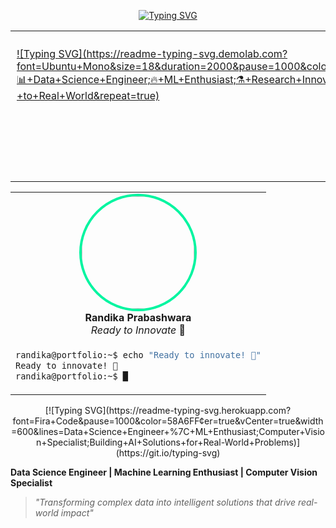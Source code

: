 <div align="center">

[![Typing SVG](https://readme-typing-svg.demolab.com?font=Ubuntu+Mono&size=28&duration=4000&pause=1000&color=FFD700&center=true&vCenter=true&width=800&height=50&lines=🌟+Hi+there!+👋+I'm+Randika+Prabashwara)](https://git.io/typing-svg)

</div>

<div align="center">
<table width="100%" border="0" cellspacing="0" cellpadding="0" style="border: none;">
<tr>
<td width="38%" valign="top" align="left" style="border: none; padding: 10;">

[![Typing SVG](https://readme-typing-svg.demolab.com?font=Ubuntu+Mono&size=18&duration=2000&pause=1000&color=00F5A0&center=false&vCenter=true&multiline=true&width=350&height=180&lines=📊+Data+Science+Engineer;🔥+ML+Enthusiast;⚗️+Research+Innovator;👁️+Computer+Vision+Specialist;🚀+Building+AI+Solutions;+  +🌍+to+Real+World&repeat=true)](https://git.io/typing-svg)

</td>
<td width="62%" align="center" valign="middle" style="border: none; padding: 0;">

<img src="https://github.com/SP-XD/SP-XD/blob/main/images/dev-working_rounded.gif?raw=true" width="60%" alt="Developer working animation">

</td>
</tr>
</table>
</div>

<div align="center">
<table>
<tr>
<td align="center">
<img width="180" src="https://avatars.githubusercontent.com/u/randikapra?v=4" style="border-radius: 50%; border: 4px solid #00F5A0;">
<br>
<strong>Randika Prabashwara</strong><br>
<em>Ready to Innovate</em> 🚀
</td>
</tr>
<tr>
<td>

```bash
randika@portfolio:~$ echo "Ready to innovate! 🚀"
Ready to innovate! 🚀
randika@portfolio:~$ █
```

</td>
</tr>
</table>
</div>


<div align="center">
[![Typing SVG](https://readme-typing-svg.herokuapp.com?font=Fira+Code&pause=1000&color=58A6FF&center=true&vCenter=true&width=600&lines=Data+Science+Engineer+%7C+ML+Enthusiast;Computer+Vision+Specialist;Building+AI+Solutions+for+Real-World+Problems)](https://git.io/typing-svg)
</div>

**Data Science Engineer | Machine Learning Enthusiast | Computer Vision Specialist**
> *"Transforming complex data into intelligent solutions that drive real-world impact"*
